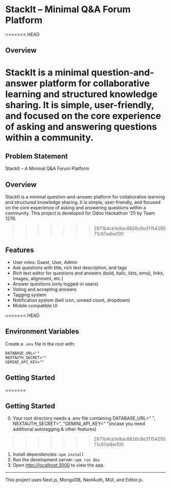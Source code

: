# StackIt – Minimal Q&A Forum Platform
<<<<<<< HEAD

## Overview

StackIt is a minimal question-and-answer platform for collaborative learning and structured knowledge sharing. It is simple, user-friendly, and focused on the core experience of asking and answering questions within a community.
=======
## Problem Statement 

StackIt – A Minimal Q&A Forum Platform

## Overview

StackIt is a minimal question-and-answer platform for collaborative learning and structured knowledge sharing. It is simple, user-friendly, and focused on the core experience of asking and answering questions within a community. This project is developed for Odoo Hackathon '25 by Team 1276.
>>>>>>> 2871b4cb1e9ac8826c8e3115429571c97adbe100

## Features

- User roles: Guest, User, Admin
- Ask questions with title, rich text description, and tags
- Rich text editor for questions and answers (bold, italic, lists, emoji, links, images, alignment, etc.)
- Answer questions (only logged-in users)
- Voting and accepting answers
- Tagging system
- Notification system (bell icon, unread count, dropdown)
- Mobile compatible UI

<<<<<<< HEAD
## Environment Variables

Create a `.env` file in the root with:

```
DATABASE_URL=""
NEXTAUTH_SECRET=""
GEMINI_API_KEY=""
```

## Getting Started

=======


## Getting Started
0. Your root directory needs a .env file containing DATABASE_URL=" ", NEXTAUTH_SECRET=", "GEMINI_API_KEY=" "(incase you need additional autotagging & other features)
>>>>>>> 2871b4cb1e9ac8826c8e3115429571c97adbe100
1. Install dependencies: `npm install`
2. Run the development server: `npm run dev`
3. Open [http://localhost:3000](http://localhost:3000) to view the app.

---

This project uses Next.js, MongoDB, NextAuth, MUI, and Editor.js.
